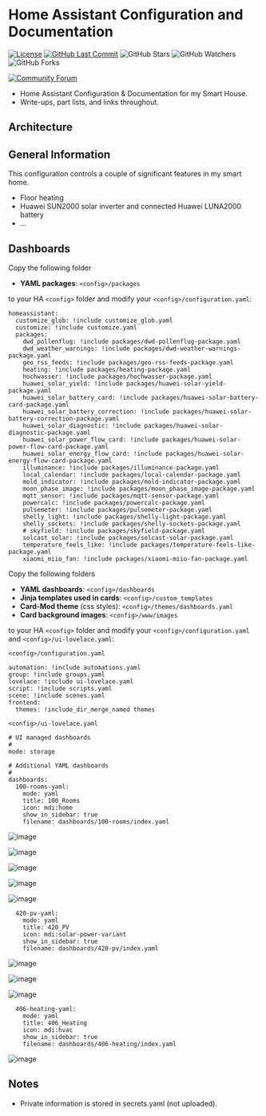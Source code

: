 # Home Assistant Configuration and Documentation

[![License][license-shield]](LICENSE.md) [![GitHub Last Commit][last-commit-shield]][commits] ![GitHub Stars][stars-shield] ![GitHub Watchers][watchers-shield] ![GitHub Forks][forks-shield]

[![Community Forum][forum-shield]][forum]

- Home Assistant Configuration &amp; Documentation for my Smart House.
- Write-ups, part lists, and links throughout.

## Architecture

## General Information

This configuration controls a couple of significant features in my smart home.

- Floor heating
- Huawei SUN2000 solar inverter and connected Huawei LUNA2000 battery
- ...

## Dashboards

Copy the following folder

- **YAML packages**: `<config>/packages`

to your HA `<config>` folder and modify your `<config>/configuration.yaml`:

```
homeassistant:
  customize_glob: !include customize_glob.yaml
  customize: !include customize.yaml
  packages:
    dwd_pollenflug: !include packages/dwd-pollenflug-package.yaml
    dwd_weather_warnings: !include packages/dwd-weather-warnings-package.yaml
    geo_rss_feeds: !include packages/geo-rss-feeds-package.yaml
    heating: !include packages/heating-package.yaml
    hochwasser: !include packages/hochwasser-package.yaml
    huawei_solar_yield: !include packages/huawei-solar-yield-package.yaml
    huawei_solar_battery_card: !include packages/huawei-solar-battery-card-package.yaml
    huawei_solar_battery_correction: !include packages/huawei-solar-battery-correction-package.yaml
    huawei_solar_diagnostic: !include packages/huawei-solar-diagnostic-package.yaml
    huawei_solar_power_flow_card: !include packages/huawei-solar-power-flow-card-package.yaml
    huawei_solar_energy_flow_card: !include packages/huawei-solar-energy-flow-card-package.yaml
    illuminance: !include packages/illuminance-package.yaml
    local_calendar: !include packages/local-calendar-package.yaml
    mold_indicator: !include packages/mold-indicator-package.yaml
    moon_phase_image: !include packages/moon_phase_image-package.yaml
    mqtt_sensor: !include packages/mqtt-sensor-package.yaml
    powercalc: !include packages/powercalc-package.yaml
    pulsemeter: !include packages/pulsemeter-package.yaml
    shelly_light: !include packages/shelly-light-package.yaml
    shelly_sockets: !include packages/shelly-sockets-package.yaml
    # skyfield: !include packages/skyfield-package.yaml
    solcast_solar: !include packages/solcast-solar-package.yaml
    temperature_feels_like: !include packages/temperature-feels-like-package.yaml
    xiaomi_miio_fan: !include packages/xiaomi-miio-fan-package.yaml
```

Copy the following folders

- **YAML dashboards**: `<config>/dashboards`<br>
- **Jinja templates used in cards**: `<config>/custom_templates`<br>
- **Card-Mod theme** (css styles): `<config>/themes/dashboards.yaml`<br>
- **Card background images**: `<config>/www/images`<br>

to your HA `<config>` folder and modify your `<config>/configuration.yaml` and `<config>/ui-lovelace.yaml`:

`<config>/configuration.yaml`

```
automation: !include automations.yaml
group: !include groups.yaml
lovelace: !include ui-lovelace.yaml
script: !include scripts.yaml
scene: !include scenes.yaml
frontend:
  themes: !include_dir_merge_named themes
```

`<config>/ui-lovelace.yaml`

```
# UI managed dashboards
#
mode: storage
```

```
# Additional YAML dashboards
#
dashboards:
  100-rooms-yaml:
    mode: yaml
    title: 100_Rooms
    icon: mdi:home
    show_in_sidebar: true
    filename: dashboards/100-rooms/index.yaml
```

![image](https://github.com/heinemannj/home-assistant-config/blob/master/assets/100-tablet-home.png)

![image](https://github.com/heinemannj/home-assistant-config/blob/master/assets/010-pollenflug.png)

![image](https://github.com/heinemannj/home-assistant-config/blob/master/assets/010-uvi.png)

![image](https://github.com/heinemannj/home-assistant-config/blob/master/assets/010-pegel.png)

![image](https://github.com/heinemannj/home-assistant-config/blob/master/assets/010-aqi.png)

```
  420-pv-yaml:
    mode: yaml
    title: 420_PV
    icon: mdi:solar-power-variant
    show_in_sidebar: true
    filename: dashboards/420-pv/index.yaml
```

![image](https://github.com/heinemannj/home-assistant-config/blob/master/assets/421-pv.png)

![image](https://github.com/heinemannj/home-assistant-config/blob/master/assets/422-pv.png)

![image](https://github.com/heinemannj/home-assistant-config/blob/master/assets/423-pv.png)

```
  406-heating-yaml:
    mode: yaml
    title: 406_Heating
    icon: mdi:hvac
    show_in_sidebar: true
    filename: dashboards/406-heating/index.yaml
 ```

![image](https://github.com/heinemannj/home-assistant-config/blob/master/assets/034-20-2-HK2-Fussbodenheizung-Heizkreise.png)

## Notes

- Private information is stored in secrets.yaml (not uploaded).

[commits-shield]: https://img.shields.io/github/commit-activity/y/heinemannj/home-assistant-config.svg
[commits]: https://github.com/heinemannj/home-assistant-config/commits/master
[actions-shield]: https://github.com/heinemannj/home-assistant-config/workflows/Home%20Assistant%20CI/badge.svg
[actions]: https://github.com/heinemannj/home-assistant-config/actions
[contributors]: https://github.com/heinemannj/home-assistant-config/graphs/contributors
[discord-shield]: https://img.shields.io/discord/330944238910963714.svg
[discord]: https://discord.gg/c5DvZ4e
[forum-shield]: https://img.shields.io/badge/community-forum-brightgreen.svg
[forum]: https://community.home-assistant.io/?u=heinemannj
[heinemannj]: https://github.com/heinemannj
[travis-shield]: https://travis-ci.org/heinemannj/home-assistant-config.svg?branch=master
[travis]: https://travis-ci.org/heinemannj/home-assistant-config
[home-assistant]: https://home-assistant.io
[issue]: https://github.com/heinemannj/home-assistant-config/issues
[license-shield]: https://img.shields.io/badge/license-MIT-green.svg
[maintenance-shield]: https://img.shields.io/maintenance/yes/2023.svg
[last-commit-shield]: https://img.shields.io/github/last-commit/heinemannj/home-assistant-config.svg
[stars-shield]: https://img.shields.io/github/stars/heinemannj/home-assistant-config.svg?style=social&label=Stars
[forks-shield]: https://img.shields.io/github/forks/heinemannj/home-assistant-config.svg?style=social&label=Forks
[watchers-shield]: https://img.shields.io/github/watchers/heinemannj/home-assistant-config.svg?style=social&label=Watchers
[black-duck-shield]: https://copilot.blackducksoftware.com/github/repos/heinemannj/home-assistant-config/branches/master/badge-risk.svg
[black-duck]: https://copilot.blackducksoftware.com/github/repos/heinemannj/home-assistant-config/branches/master/
